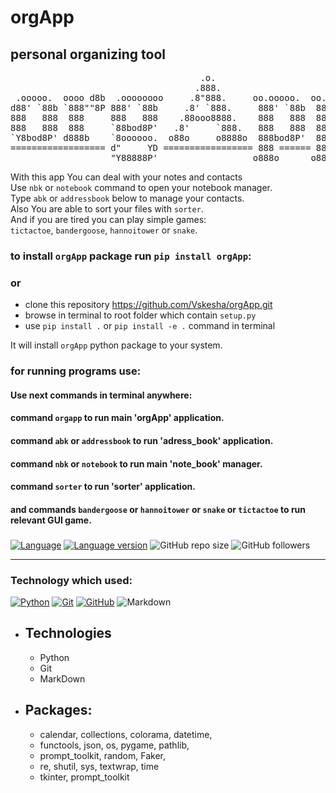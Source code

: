 # orgApp
## personal organizing tool

<pre>
                                    .o.                             
                                   .888.                            
 .ooooo.  oooo d8b  .oooooooo     .8"888.     oo.ooooo.  oo.ooooo.  
d88' `88b `888""8P 888' `88b     .8' `888.     888' `88b  888' `88b 
888   888  888     888   888    .88ooo8888.    888   888  888   888 
888   888  888     `88bod8P'   .8'     `888.   888   888  888   888 
`Y8bod8P' d888b    `8oooooo.  o88o     o8888o  888bod8P'  888bod8P' 
================== d"     YD ================= 888 ====== 888 ===== 
                   "Y88888P'                  o888o      o888o      
</pre>
With this app You can deal with your notes and contacts  
Use `nbk` or `notebook` command to open your notebook manager.<br>
Type `abk` or `addressbook` below to manage your contacts.<br>
Also You are able to sort your files with `sorter`.<br>
And if you are tired you can play simple games:<br>
`tictactoe`, `bandergoose`, `hannoitower` or `snake`.<br>

### to install `orgApp` package run `pip install orgApp`:<br> 
### or
* clone this repository https://github.com/Vskesha/orgApp.git
* browse in terminal to root folder which contain `setup.py`
* use `pip install .` or `pip install -e .` command in terminal

It will install `orgApp` python package to your system.


### for running programs use:

#### Use next commands in terminal anywhere:

#### command `orgapp` to run main 'orgApp' application.

#### command `abk` or `addressbook` to run 'adress_book' application.

#### command `nbk` or `notebook` to run main 'note_book' manager.

#### command `sorter` to run 'sorter' application.

#### and commands `bandergoose` or `hannoitower` or `snake` or `tictactoe` to run relevant GUI game.


###

[![Language](https://img.shields.io/badge/language-python-blue?&style=plastic)](https://www.python.org)
[![Language version](https://img.shields.io/badge/version-3.10-red?&style=plastic)](https://www.python.org/downloads/)
![GitHub repo size](https://img.shields.io/badge/repo%20size-340%20kB-pink?&style=plastic)
![GitHub followers](https://img.shields.io/github/followers/Vskesha?style=plastic)


---

### Technology which used:
[![Python](https://img.shields.io/badge/python-3670A0?style=for-the-badge&logo=python&logoColor=ffdd54)](https://www.python.org)
[![Git](https://img.shields.io/badge/git-%23F05033.svg?style=for-the-badge&logo=git&logoColor=white)](https://git-scm.com/)
[![GitHub](https://img.shields.io/badge/github-%23121011.svg?style=for-the-badge&logo=github&logoColor=white)](https://github.com/)
![Markdown](https://img.shields.io/badge/markdown-%23000000.svg?style=for-the-badge&logo=markdown&logoColor=white)


- Technologies
  -
  - Python
  - Git
  - MarkDown

- Packages: 
  - 
  - calendar, collections, colorama, datetime,
  - functools, json, os, pygame, pathlib,
  - prompt_toolkit, random, Faker,
  - re, shutil, sys, textwrap, time
  - tkinter, prompt_toolkit
